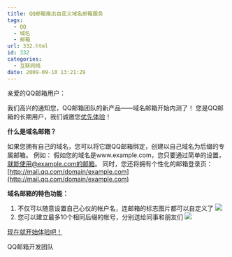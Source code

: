 ```yaml
---
title: QQ邮箱推出自定义域名邮箱服务
tags:
  - QQ
  - 域名
  - 邮箱
url: 332.html
id: 332
categories:
  - 互联网络
date: 2009-09-10 13:21:29
---
```


亲爱的QQ邮箱用户：  

我们高兴的通知您，QQ邮箱团队的新产品——域名邮箱开始内测了！ 您是QQ邮箱的长期用户，我们诚邀您[优先体验](http://domain.mail.qq.com/)！   

**什么是域名邮箱？**  

如果您拥有自己的域名，您可以将它跟QQ邮箱绑定，创建以自己域名为后缀的专属邮箱。 例如： 假如您的域名是www.example.com，您只要通过简单的设置，就能使用@example.com的邮箱。 同时，您还将拥有个性化的邮箱登录页：[http://mail.qq.com/domain/example.com](http://mail.qq.com/domain/example.com)  

**域名邮箱的特色功能：**

1.  不仅可以随意设置自己心仪的帐户名，连邮箱的标志图片都可以自定义了 ![](https://res.mail.qq.com/zh_CN/htmledition/images/domainmail/learnmore_01.png)
2.  您可以建立最多10个相同后缀的帐号，分别送给同事和朋友们 ![](https://res.mail.qq.com/zh_CN/htmledition/images/domainmail/learnmore_02.png)

[现在就开始体验吧！](http://domain.mail.qq.com/)  

QQ邮箱开发团队